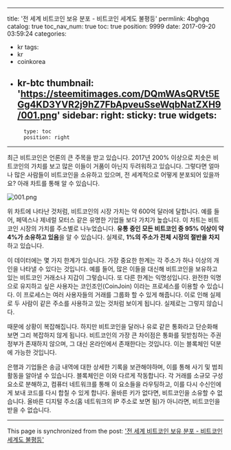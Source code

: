 
---
title: '전 세계 비트코인 보유 분포 - 비트코인 세계도 불평등'
permlink: 4bghgq
catalog: true
toc_nav_num: true
toc: true
position: 9999
date: 2017-09-20 03:59:24
categories:
- kr
tags:
- kr
- coinkorea
- kr-btc
thumbnail: 'https://steemitimages.com/DQmWAsQRVt5EGg4KD3YVR2j9hZ7FbApveuSseWqbNatZXH9/001.png'
sidebar:
    right:
        sticky: true
widgets:
    -
        type: toc
        position: right
---


최근 비트코인은 언론의 큰 주목을 받고 있습니다. 2017년 200% 이상으로 치솟은 비트코인의 가치를 보고 많은 이들이 거품이 아닌지 두려워하고 있습니다. 그렇다면 얼마나 많은 사람들이 비트코인을 소유하고 있으며, 전 세계적으로 어떻게 분포되어 있을까요? 아래 차트를 통해 알 수 있습니다. 

![001.png](https://steemitimages.com/DQmWAsQRVt5EGg4KD3YVR2j9hZ7FbApveuSseWqbNatZXH9/001.png)


위 차트에 나타난 것처럼, 비트코인의 시장 가치는 약 600억 달러에 달합니다. 예를 들어, 페덱스나 제네럴 모터스 같은 유명한 기업들 보다 가치가 높습니다. 이 차트는 비트코인 시장의 가치를 주소별로 나누었습니다. **유통 중인 모든 비트코인 중 95% 이상이 약 4%가 소유하고 있음**을 알 수 있습니다. 실제로, **1%의 주소가 전체 시장의 절반을 차지**하고 있습니다.

이 데이터에는 몇 가지 한계가 있습니다. 가장 중요한 한계는 각 주소가 하나 이상의 개인을 나타낼 수 있다는 것입니다. 예를 들어, 많은 이들을 대신해 비트코인을 보유하고 있는 비트코인 거래소나 지갑이 그렇습니다. 또 다른 한계는 익명성입니다.  완전한 익명으로 유지하고 싶은 사용자는 코인조인(CoinJoin) 이라는 프로세스를 이용할 수 있습니다. 이 프로세스는 여러 사용자들의 거래를 그룹화 할 수 있게 해줍니다. 이로 인해 실제로 두 사람이 같은 주소를 사용하고 있는 것처럼 보이게 됩니다. 실제로는 그렇지 않습니다.

때문에 상황이 복잡해집니다. 하지만 비트코인을 달러나 유로 같은 통화라고 단순화해 보면 그리 복잡하지 않게 됩니다.  비트코인의 가장 큰 차이점은 통화를 뒷받침하는 주권 정부가 존재하지 않으며, 그 대신 온라인에서 존재한다는 것입니다. 이는 블록체인 덕분에 가능한 것입니다. 

은행과 기업들은 송금 내역에 대한 상세한 기록을 보관해야하며, 이를 통해 사기 및 범죄 활동을 알아낼 수 있습니다. 블록체인은 이와 다르게 작동합니다. 각 거래를 소규모 구성 요소로 분해하고, 컴퓨터 네트워크를 통해 이 요소들을 라우팅하고, 이를 다시 수신인에게 보내  코드를 다시 합칠 수 있게 합니다.  올바른 키가 없다면, 비트코인을 소유할 수 없습니다. 올바른 디지털 주소(홈 네트워크의 IP 주소로 보면 됨)가 아니라면, 비트코인을 받을 수 없습니다.

- - -

This page is synchronized from the post: ['전 세계 비트코인 보유 분포 - 비트코인 세계도 불평등'](https://steemit.com/@pius.pius/4bghgq)
